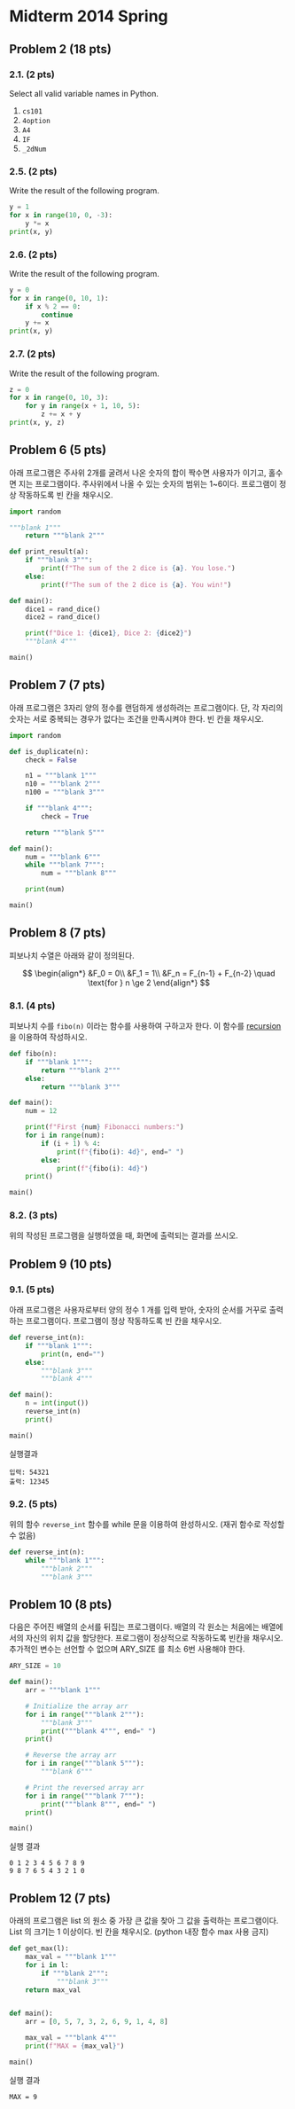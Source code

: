 # Midterm 2014 Spring

## Problem 2 (18 pts)

### 2.1. (2 pts)

Select all valid variable names in Python.

1. `cs101`
2. `4option`
3. `A4`
4. `IF`
5. `_2dNum`

### 2.5. (2 pts)

Write the result of the following program.

```python
y = 1
for x in range(10, 0, -3):
    y *= x
print(x, y)
```

### 2.6. (2 pts)

Write the result of the following program.

```python
y = 0
for x in range(0, 10, 1):
    if x % 2 == 0:
        continue
    y += x
print(x, y)
```

### 2.7. (2 pts)

Write the result of the following program.

```python
z = 0
for x in range(0, 10, 3):
    for y in range(x + 1, 10, 5):
        z += x + y
print(x, y, z)
```

## Problem 6 (5 pts)

아래 프로그램은 주사위 2개를 굴려서 나온 숫자의 합이 짝수면 사용자가 이기고, 홀수면 지는 프로그램이다. 주사위에서 나올 수 있는 숫자의 범위는 1~6이다. 프로그램이 정상 작동하도록 빈 칸을 채우시오.

```python
import random

"""blank 1"""
    return """blank 2"""

def print_result(a):
    if """blank 3""":
        print(f"The sum of the 2 dice is {a}. You lose.")
    else:
        print(f"The sum of the 2 dice is {a}. You win!")

def main():
    dice1 = rand_dice()
    dice2 = rand_dice()

    print(f"Dice 1: {dice1}, Dice 2: {dice2}")
    """blank 4"""

main()
```

## Problem 7 (7 pts)

아래 프로그램은 3자리 양의 정수를 랜덤하게 생성하려는 프로그램이다. 단, 각 자리의 숫자는 서로 중복되는 경우가 없다는 조건을 만족시켜야 한다. 빈 칸을 채우시오.

```python
import random

def is_duplicate(n):
    check = False

    n1 = """blank 1"""
    n10 = """blank 2"""
    n100 = """blank 3"""

    if """blank 4""":
        check = True

    return """blank 5"""

def main():
    num = """blank 6"""
    while """blank 7""":
        num = """blank 8"""

    print(num)

main()
```

## Problem 8 (7 pts)

피보나치 수열은 아래와 같이 정의된다.

$$
\begin{align*}
    &F_0 = 0\\
    &F_1 = 1\\
    &F_n = F_{n-1} + F_{n-2} \quad \text{for } n \ge 2
\end{align*}
$$

### 8.1. (4 pts)

피보나치 수를 `fibo(n)` 이라는 함수를 사용하여 구하고자 한다. 이 함수를 <u>recursion</u> 을 이용하여 작성하시오.

```python
def fibo(n):
    if """blank 1""":
        return """blank 2"""
    else:
        return """blank 3"""

def main():
    num = 12

    print(f"First {num} Fibonacci numbers:")
    for i in range(num):
        if (i + 1) % 4:
            print(f"{fibo(i): 4d}", end=" ")
        else:
            print(f"{fibo(i): 4d}")
    print()

main()
```

### 8.2. (3 pts)

위의 작성된 프로그램을 실행하였을 때, 화면에 출력되는 결과를 쓰시오.

## Problem 9 (10 pts)

### 9.1. (5 pts)

아래 프로그램은 사용자로부터 양의 정수 1 개를 입력 받아, 숫자의 순서를 거꾸로 출력하는 프로그램이다. 프로그램이 정상 작동하도록 빈 칸을 채우시오.

```python
def reverse_int(n):
    if """blank 1""":
        print(n, end="")
    else:
        """blank 3"""
        """blank 4"""

def main():
    n = int(input())
    reverse_int(n)
    print()

main()
```

실행결과

```text
입력: 54321
출력: 12345
```

### 9.2. (5 pts)

위의 함수 `reverse_int` 함수를 while 문을 이용하여 완성하시오. (재귀 함수로 작성할 수 없음)

```python
def reverse_int(n):
    while """blank 1""":
        """blank 2"""
        """blank 3"""
```

## Problem 10 (8 pts)

다음은 주어진 배열의 순서를 뒤집는 프로그램이다. 배열의 각 원소는 처음에는 배열에서의 자신의 위치 값을 할당한다. 프로그램이 정상적으로 작동하도록 빈칸을 채우시오. 추가적인 변수는 선언할 수 없으며 ARY_SIZE 를 최소 6번 사용해야 한다.

```python
ARY_SIZE = 10

def main():
    arr = """blank 1"""

    # Initialize the array arr
    for i in range("""blank 2"""):
        """blank 3"""
        print("""blank 4""", end=" ")
    print()

    # Reverse the array arr
    for i in range("""blank 5"""):
        """blank 6"""

    # Print the reversed array arr
    for i in range("""blank 7"""):
        print("""blank 8""", end=" ")
    print()

main()
```

실행 결과

```text
0 1 2 3 4 5 6 7 8 9
9 8 7 6 5 4 3 2 1 0
```

## Problem 12 (7 pts)

아래의 프로그램은 list 의 원소 중 가장 큰 값을 찾아 그 값을 출력하는 프로그램이다. List 의 크기는 1 이상이다. 빈 칸을 채우시오. (python 내장 함수 max 사용 금지)

```python
def get_max(l):
    max_val = """blank 1"""
    for i in l:
        if """blank 2""":
            """blank 3"""
    return max_val


def main():
    arr = [0, 5, 7, 3, 2, 6, 9, 1, 4, 8]

    max_val = """blank 4"""
    print(f"MAX = {max_val}")

main()
```

실행 결과

```text
MAX = 9
```
